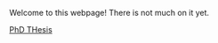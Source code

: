 Welcome to this webpage! There is not much on it yet. 

[PhD THesis](PhDThesis_DWichmann_compressed.pdf)
